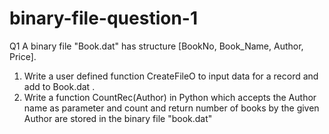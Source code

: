 # binary-file-question-1
 Q1 A binary file "Book.dat" has structure [BookNo, Book_Name, Author, Price].
 1. Write a user defined function CreateFileO to input data for a record and add to Book.dat .
 2. Write a function CountRec(Author) in Python which accepts the Author name as parameter and count and return number of books by the given Author are stored in the      binary file "book.dat"


